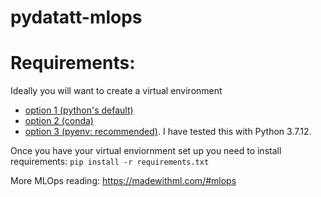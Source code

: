 # pydatatt-mlops


# Requirements:
Ideally you will want to create a virtual environment
* [option 1 (python's default)](https://docs.python.org/3/tutorial/venv.html)
* [option 2 (conda)](https://docs.conda.io/projects/conda/en/latest/user-guide/tasks/manage-environments.html)
* [option 3 (pyenv: recommended)](https://realpython.com/intro-to-pyenv/#virtual-environments-and-pyenv). I have tested this with Python 3.7.12.

Once you have your virtual enviornment set up you need to install requirements: `pip install -r requirements.txt`


More MLOps reading: https://madewithml.com/#mlops
